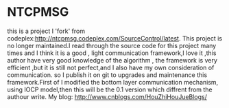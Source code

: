 NTCPMSG
=======
this is a project I 'fork' from codeplex:http://ntcpmsg.codeplex.com/SourceControl/latest.
This project is no longer maintained.I read through the source code for this project many times and I think it is a good ,
light communication framework,I love it ,this author have very good knowledge of the algorithm ,
the framework is very efficient ,but it is still not perfect,and I also have my own consideration of communication.
so I publish it on git to upgrades and maintenance this framework.First of I modified 
the bottom layer communication mechanism, using IOCP model,then this will be the 0.1 version which diffrent from the
authour write.
My blog: http://www.cnblogs.com/HouZhiHouJueBlogs/
